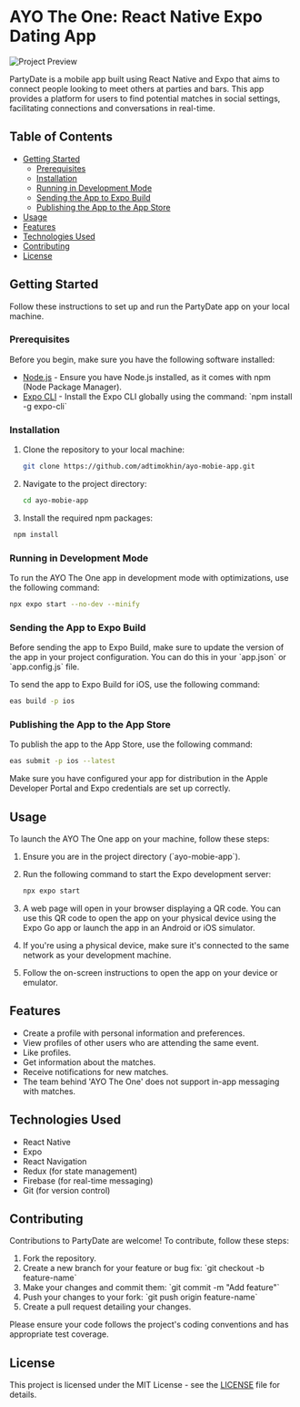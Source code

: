 # AYO The One: React Native Expo Dating App
![Project Preview](https://user-images.githubusercontent.com/37998602/284029890-77f9338b-1cc2-4bc2-b01e-724da536b02e.png)

PartyDate is a mobile app built using React Native and Expo that aims to connect people looking to meet others at parties and bars. This app provides a platform for users to find potential matches in social settings, facilitating connections and conversations in real-time.

## Table of Contents

- [Getting Started](#getting-started)
  - [Prerequisites](#prerequisites)
  - [Installation](#installation)
  - [Running in Development Mode](#running-in-development-mode)
  - [Sending the App to Expo Build](#sending-the-app-to-expo-build)
  - [Publishing the App to the App Store](#publishing-the-app-to-the-app-store)
- [Usage](#usage)
- [Features](#features)
- [Technologies Used](#technologies-used)
- [Contributing](#contributing)
- [License](#license)

## Getting Started

Follow these instructions to set up and run the PartyDate app on your local machine.

### Prerequisites

Before you begin, make sure you have the following software installed:

- [Node.js](https://nodejs.org/) - Ensure you have Node.js installed, as it comes with npm (Node Package Manager).
- [Expo CLI](https://docs.expo.dev/workflow/expo-cli/) - Install the Expo CLI globally using the command: \`npm install -g expo-cli\`

### Installation

1. Clone the repository to your local machine:

   ```bash
   git clone https://github.com/adtimokhin/ayo-mobie-app.git
   ```

2. Navigate to the project directory:

   ```bash
   cd ayo-mobie-app
   ```

3. Install the required npm packages:

  ```bash
   npm install
   ```

### Running in Development Mode

To run the AYO The One app in development mode with optimizations, use the following command:

```bash
npx expo start --no-dev --minify
```

### Sending the App to Expo Build

Before sending the app to Expo Build, make sure to update the version of the app in your project configuration. You can do this in your \`app.json\` or \`app.config.js\` file.

To send the app to Expo Build for iOS, use the following command:

```bash
eas build -p ios
```

### Publishing the App to the App Store

To publish the app to the App Store, use the following command:

```bash
eas submit -p ios --latest
```

Make sure you have configured your app for distribution in the Apple Developer Portal and Expo credentials are set up correctly.

## Usage

To launch the AYO The One app on your machine, follow these steps:

1. Ensure you are in the project directory (\`ayo-mobie-app\`).

2. Run the following command to start the Expo development server:

   ```bash
   npx expo start
   ```

3. A web page will open in your browser displaying a QR code. You can use this QR code to open the app on your physical device using the Expo Go app or launch the app in an Android or iOS simulator.

4. If you're using a physical device, make sure it's connected to the same network as your development machine.

5. Follow the on-screen instructions to open the app on your device or emulator.

## Features

- Create a profile with personal information and preferences.
- View profiles of other users who are attending the same event.
- Like profiles.
- Get information about the matches.
- Receive notifications for new matches.
- The team behind 'AYO The One' does not support in-app messaging with matches.

## Technologies Used

- React Native
- Expo
- React Navigation
- Redux (for state management)
- Firebase (for real-time messaging)
- Git (for version control)

## Contributing

Contributions to PartyDate are welcome! To contribute, follow these steps:

1. Fork the repository.
2. Create a new branch for your feature or bug fix: \`git checkout -b feature-name\`
3. Make your changes and commit them: \`git commit -m "Add feature"\`
4. Push your changes to your fork: \`git push origin feature-name\`
5. Create a pull request detailing your changes.

Please ensure your code follows the project's coding conventions and has appropriate test coverage.

## License

This project is licensed under the MIT License - see the [LICENSE](LICENSE) file for details.

